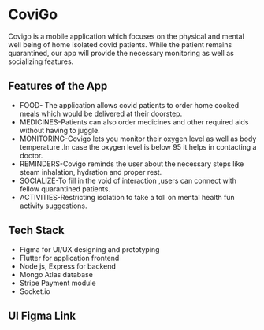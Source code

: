 # CoviGo

Covigo is a mobile application which focuses on the physical and mental well being of home isolated covid patients.
While the patient remains quarantined, our app will provide the necessary monitoring as well as socializing features.

## Features of the App
- FOOD- The application allows covid patients to order home cooked meals which would be delivered at their doorstep.
- MEDICINES-Patients can also order medicines and other required aids without having to juggle.
- MONITORING-Covigo lets you monitor their oxygen level as well as body temperature .In case the oxygen level is below 95 it helps in contacting a doctor.
- REMINDERS-Covigo reminds the user about the necessary steps like steam inhalation, hydration and proper rest.
- SOCIALIZE-To fill in the void of interaction ,users can connect with fellow quarantined patients.
- ACTIVITIES-Restricting isolation to take a toll on mental health fun activity suggestions.
## Tech Stack
- Figma for UI/UX designing and prototyping
- Flutter for application frontend
- Node js, Express for backend 
- Mongo Atlas database
- Stripe Payment module
- Socket.io
## UI Figma Link
[](https://www.figma.com/file/Imzr4oswIy0j8nbG0sU4xz/CoviGo?node-id=42%3A62)

